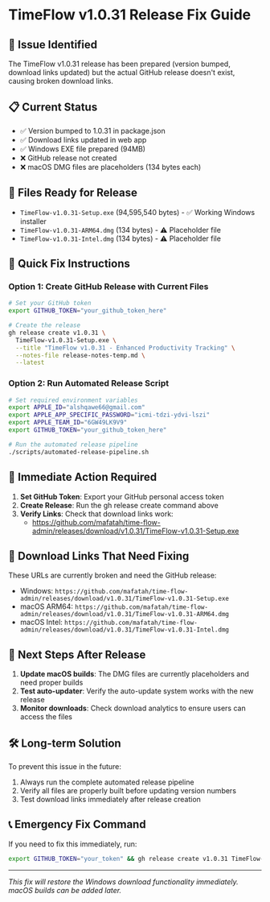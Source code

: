 # TimeFlow v1.0.31 Release Fix Guide

## 🚨 **Issue Identified**
The TimeFlow v1.0.31 release has been prepared (version bumped, download links updated) but the actual GitHub release doesn't exist, causing broken download links.

## 📋 **Current Status**
- ✅ Version bumped to 1.0.31 in package.json
- ✅ Download links updated in web app
- ✅ Windows EXE file prepared (94MB)
- ❌ GitHub release not created
- ❌ macOS DMG files are placeholders (134 bytes each)

## 🔧 **Files Ready for Release**
- `TimeFlow-v1.0.31-Setup.exe` (94,595,540 bytes) - ✅ Working Windows installer
- `TimeFlow-v1.0.31-ARM64.dmg` (134 bytes) - ⚠️ Placeholder file
- `TimeFlow-v1.0.31-Intel.dmg` (134 bytes) - ⚠️ Placeholder file

## 🎯 **Quick Fix Instructions**

### Option 1: Create GitHub Release with Current Files
```bash
# Set your GitHub token
export GITHUB_TOKEN="your_github_token_here"

# Create the release
gh release create v1.0.31 \
  TimeFlow-v1.0.31-Setup.exe \
  --title "TimeFlow v1.0.31 - Enhanced Productivity Tracking" \
  --notes-file release-notes-temp.md \
  --latest
```

### Option 2: Run Automated Release Script
```bash
# Set required environment variables
export APPLE_ID="alshqawe66@gmail.com"
export APPLE_APP_SPECIFIC_PASSWORD="icmi-tdzi-ydvi-lszi"
export APPLE_TEAM_ID="6GW49LK9V9"
export GITHUB_TOKEN="your_github_token_here"

# Run the automated release pipeline
./scripts/automated-release-pipeline.sh
```

## 🚀 **Immediate Action Required**

1. **Set GitHub Token**: Export your GitHub personal access token
2. **Create Release**: Run the gh release create command above
3. **Verify Links**: Check that download links work:
   - https://github.com/mafatah/time-flow-admin/releases/download/v1.0.31/TimeFlow-v1.0.31-Setup.exe

## 📱 **Download Links That Need Fixing**
These URLs are currently broken and need the GitHub release:
- Windows: `https://github.com/mafatah/time-flow-admin/releases/download/v1.0.31/TimeFlow-v1.0.31-Setup.exe`
- macOS ARM64: `https://github.com/mafatah/time-flow-admin/releases/download/v1.0.31/TimeFlow-v1.0.31-ARM64.dmg`
- macOS Intel: `https://github.com/mafatah/time-flow-admin/releases/download/v1.0.31/TimeFlow-v1.0.31-Intel.dmg`

## 🔄 **Next Steps After Release**

1. **Update macOS builds**: The DMG files are currently placeholders and need proper builds
2. **Test auto-updater**: Verify the auto-update system works with the new release
3. **Monitor downloads**: Check download analytics to ensure users can access the files

## 🛠️ **Long-term Solution**

To prevent this issue in the future:
1. Always run the complete automated release pipeline
2. Verify all files are properly built before updating version numbers
3. Test download links immediately after release creation

## 📞 **Emergency Fix Command**
If you need to fix this immediately, run:
```bash
export GITHUB_TOKEN="your_token" && gh release create v1.0.31 TimeFlow-v1.0.31-Setup.exe --title "TimeFlow v1.0.31" --notes "Emergency release fix - Windows version available, macOS coming soon" --latest
```

---
*This fix will restore the Windows download functionality immediately. macOS builds can be added later.*